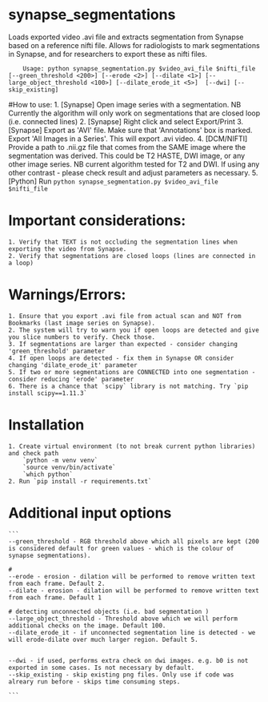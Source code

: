 # synapse_segmentations

Loads exported video .avi file and extracts segmentation from Synapse based on a reference nifti file. 
Allows for radiologists to mark segmentations in Synapse, and for researchers to export these as nifti files. 

```
    Usage: python synapse_segmentation.py $video_avi_file $nifti_file [--green_threshold <200>] [--erode <2>] [--dilate <1>] [--large_object_threshold <100>] [--dilate_erode_it <5>]  [--dwi] [--skip_existing]
```

#How to use: 
    1. [Synapse] Open image series with a segmentation. NB Currently the algorithm will only work on segmentations that are closed loop (i.e. connected lines)
    2. [Synapse] Right click and select Export/Print 
    3. [Synapse] Export as 'AVI' file. Make sure that 'Annotations' box is marked. Export 'All Images in a Series'. This will export .avi video. 
    4. [DCM/NIFTI] Provide a path to .nii.gz file that comes from the SAME image where the segmentation was derived. This could be T2 HASTE, DWI image, or any other image series. NB current algorithm tested for T2 and DWI. If using any other contrast - please check result and adjust parameters as necessary. 
    5. [Python] Run `python synapse_segmentation.py $video_avi_file $nifti_file`

# Important considerations: 
    1. Verify that TEXT is not occluding the segmentation lines when exporting the video from Synapse. 
    2. Verify that segmentations are closed loops (lines are connected in a loop)

# Warnings/Errors: 
    1. Ensure that you export .avi file from actual scan and NOT from Bookmarks (last image series on Synapse). 
    2. The system will try to warn you if open loops are detected and give you slice numbers to verify. Check those. 
    3. If segmentations are larger than expected - consider changing 'green_threshold' parameter
    4. If open loops are detected - fix them in Synapse OR consider changing 'dilate_erode_it' parameter
    5. If two or more segmentations are CONNECTED into one segmentation - consider reducing 'erode' parameter
    6. There is a chance that `scipy` library is not matching. Try `pip install scipy==1.11.3`

# Installation 
    1. Create virtual environment (to not break current python libraries) and check path
        `python -m venv venv`
        `source venv/bin/activate`
        `which python`
    2. Run `pip install -r requirements.txt` 

# Additional input options

    ```
    --green_threshold - RGB threshold above which all pixels are kept (200 is considered default for green values - which is the colour of synapse segmentations). 
    
    # 
    --erode - erosion - dilation will be performed to remove written text from each frame. Default 2. 
    --dilate - erosion - dilation will be performed to remove written text from each frame. Default 1
    
    # detecting unconnected objects (i.e. bad segmentation )
    --large_object_threshold - Threshold above which we will perform additional checks on the image. Default 100. 
    --dilate_erode_it - if unconnected segmentation line is detected - we will erode-dilate over much larger region. Default 5. 
    

    --dwi - if used, performs extra check on dwi images. e.g. b0 is not exported in some cases. Is not necessary by default.
    --skip_existing - skip existing png files. Only use if code was alreary run before - skips time consuming steps. 

    ```